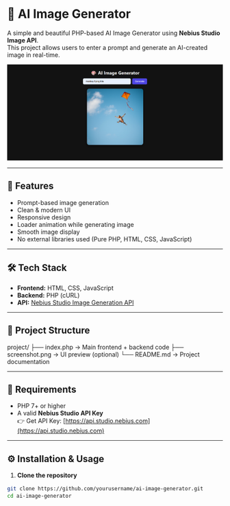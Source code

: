 # 🎨 AI Image Generator

A simple and beautiful PHP-based AI Image Generator using **Nebius Studio Image API**.  
This project allows users to enter a prompt and generate an AI-created image in real-time.

![Screenshot](image.png)

---

## 🚀 Features

- Prompt-based image generation
- Clean & modern UI
- Responsive design
- Loader animation while generating image
- Smooth image display
- No external libraries used (Pure PHP, HTML, CSS, JavaScript)

---

## 🛠️ Tech Stack

- **Frontend:** HTML, CSS, JavaScript
- **Backend:** PHP (cURL)
- **API:** [Nebius Studio Image Generation API](https://api.studio.nebius.com)

---

## 📂 Project Structure

project/ ├── index.php → Main frontend + backend code ├── screenshot.png → UI preview (optional) └── README.md → Project documentation



---

## 🔑 Requirements

- PHP 7+ or higher
- A valid **Nebius Studio API Key**  
  👉 Get API Key: [https://api.studio.nebius.com](https://api.studio.nebius.com)

---

## ⚙️ Installation & Usage

1. **Clone the repository**

```bash
git clone https://github.com/yourusername/ai-image-generator.git
cd ai-image-generator


